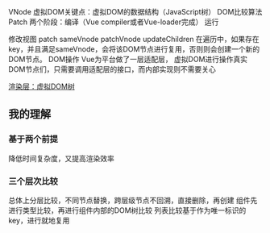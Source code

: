 VNode
虚拟DOM关键点：虚拟DOM的数据结构（JavaScript树） DOM比较算法 Patch
       两个阶段：编译（Vue compiler或者Vue-loader完成） 运行


修改视图
patch
sameVnode
patchVnode
updateChildren
  在遍历中，如果存在key，并且满足sameVnode，会将该DOM节点进行复用，否则则会创建一个新的DOM节点。
DOM操作
  Vue为平台做了一层适配层，
  虚拟DOM进行操作真实DOM节点们，只需要调用适配层的接口，而内部实现则不需要关心


[渲染层：虚拟DOM树](https://etianqq.gitbooks.io/vue2/content/virtualdom.html)


## 我的理解 ##
### 基于两个前提 ###
降低时间复杂度，又提高渲染效率

### 三个层次比较 ###
总体上分层比较，不同节点替换，跨层级节点不回溯，直接删除，再创建
组件先进行类型比较，再进行组件内部的DOM树比较
列表比较基于作为唯一标识的key，进行就地复用




